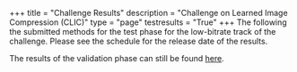 +++
title = "Challenge Results"
description = "Challenge on Learned Image Compression (CLIC)"
type = "page"
testresults = "True"
+++
The following the submitted methods for the test phase for the low-bitrate track of the challenge.
Please see the schedule for the release date of the results.

The results of the validation phase can still be found <a href="http://www.compression.cc/leaderboard/">here</a>.
